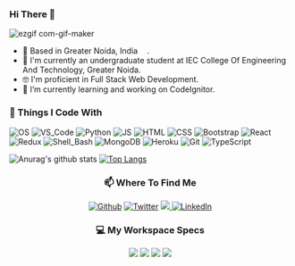 ### Hi There 👋

<!-- <h3>Hey, nice to see you.</h3> -->

![ezgif com-gif-maker](https://user-images.githubusercontent.com/54449601/100186169-7f311180-2f0b-11eb-8abc-316061eb9678.gif)


- 📍 Based in Greater Noida, India <img src="https://github.com/chitrank0614/chitrank0614/blob/master/images/india.svg" width="13"/>.
- 🏢 I'm currently an undergraduate student at IEC College Of Engineering And Technology, Greater Noida.
- 🤓 I'm proficient in Full Stack Web Development.
- 🌱 I’m currently learning and working on CodeIgnitor.

<h3>🔧 Things I Code With</h3>

![OS](https://img.shields.io/badge/OS-Windows_10-informational?style=for-the-badge&logo=windows&logoColor=white&color=1e90ff)
![VS_Code](https://img.shields.io/badge/Editor-Visual_Studio_Code-informational?style=for-the-badge&logo=visual-studio-code&logoColor=white&color=1e90ff)
![Python](https://img.shields.io/badge/Code-Python-informational?style=for-the-badge&logo=python&logoColor=white&color=1e90ff)
![JS](https://img.shields.io/badge/Code-JavaScript-informational?style=for-the-badge&logo=javascript&logoColor=white&color=1e90ff)
![HTML](https://img.shields.io/badge/Code-HTML5-informational?style=for-the-badge&logo=html5&logoColor=white&color=1e90ff)
![CSS](https://img.shields.io/badge/Code-CSS3-informational?style=for-the-badge&logo=css3&logoColor=white&color=1e90ff)
![Bootstrap](https://img.shields.io/badge/Code-Bootstrap-informational?style=for-the-badge&logo=bootstrap&logoColor=white&color=1e90ff)
![React](https://img.shields.io/badge/Code-React-informational?style=for-the-badge&logo=react&logoColor=white&color=1e90ff)
![Redux](https://img.shields.io/badge/Code-Redux-informational?style=for-the-badge&logo=redux&logoColor=white&color=1e90ff)
![Shell_Bash](https://img.shields.io/badge/Shell-Bash-informational?style=for-the-badge&logo=gnu-bash&logoColor=white&color=1e90ff)
![MongoDB](https://img.shields.io/badge/Tools-MongoDB-informational?style=for-the-badge&logo=mongodb&logoColor=white&color=1e90ff)
![Heroku](https://img.shields.io/badge/Tools-Heroku-informational?style=for-the-badge&logo=heroku&logoColor=white&color=1e90ff)
![Git](https://img.shields.io/badge/Tools-Git-informational?style=for-the-badge&logo=git&logoColor=white&color=1e90ff)
![TypeScript](https://img.shields.io/badge/Code-Bootstrap-informational/typescript-%23007ACC.svg?style=for-the-badge&logo=typescript&logoColor=white)

![Anurag's github stats](https://github-readme-stats.vercel.app/api?username=siddharthsonii&show_icons=true&hide=issues)
[![Top Langs](https://github-readme-stats.vercel.app/api/top-langs/?username=siddharthsonii&layout=compact)](https://github.com/anuraghazra/github-readme-stats)

<h3 align='center'>📫 Where To Find Me</h3>
<p align='center'>
  <a href="https://github.com/siddharthsonii" target="_blank"><img alt="Github" src="https://img.shields.io/badge/GitHub-%2312100E.svg?&style=for-the-badge&logo=Github&logoColor=white" /></a> 
  <a href="https://twitter.com/siddharthsonii" target="_blank"><img alt="Twitter" src="https://img.shields.io/badge/twitter-%231DA1F2.svg?&style=for-the-badge&logo=twitter&logoColor=white" /></a>
    <a href="https://instagram.com/siddharthsonii">
    <img src="https://img.shields.io/badge/instagram-%23E4405F.svg?&style=for-the-badge&logo=instagram&logoColor=white" />        
  </a>
  <a href="https://www.linkedin.com/in/siddharth-soni-b1ab99147" target="_blank"><img alt="LinkedIn" src="https://img.shields.io/badge/linkedin-%230077B5.svg?&style=for-the-badge&logo=linkedin&logoColor=white" /></a> 
</p>
<h3 align='center'>💻 My Workspace Specs</h3>
<p align='center'>
  <img src="https://img.shields.io/badge/OS-Windows_10-informational?style=for-the-badge&logo=windows&logoColor=white" />
  <img src="https://img.shields.io/badge/intel-core%20i5%208th-%230071C5.svg?&style=for-the-badge&logo=intel&logoColor=white" />
  <img src="https://img.shields.io/badge/RAM-8GB-%230071C5.svg?&style=for-the-badge&logo=ram&logoColor=white" />
  <img src="https://img.shields.io/badge/nvidia-gtx%201050%20ti-%2376B900.svg?&style=for-the-badge&logo=nvidia&logoColor=white" />
</p>


